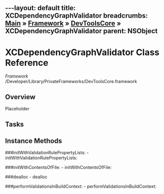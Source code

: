 ---layout: default
title: XCDependencyGraphValidator
breadcrumbs: <a href="/index.html">Main</a> &raquo; <a href="/Frameworks.html">Framework</a> &raquo; <a href="/Frameworks/DevToolsCore.html">DevToolsCore</a> &raquo; XCDependencyGraphValidator
parent: NSObject 
---
# XCDependencyGraphValidator Class Reference

*Framework* /Developer/Library/PrivateFrameworks/DevToolsCore.framework

## Overview

Placeholder

## Tasks

## Instance Methods

<a name="-initWithValidationRulePropertyLists:"></a>
###initWithValidationRulePropertyLists:
    - initWithValidationRulePropertyLists:

<a name="-initWithContentsOfFile:"></a>
###initWithContentsOfFile:
    - initWithContentsOfFile:

<a name="-dealloc"></a>
###dealloc
    - dealloc

<a name="-performValidationsInBuildContext:"></a>
###performValidationsInBuildContext:
    - performValidationsInBuildContext:

